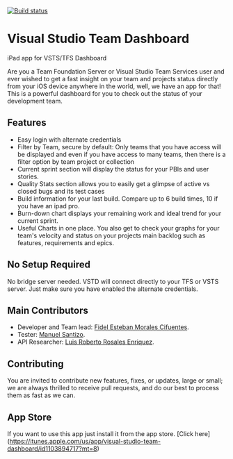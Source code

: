 [![Build status](https://build.appcenter.ms/v0.1/apps/7cf56913-699e-475c-9ecd-d25721b41bde/branches/ReleaseV1.0.20/badge)](https://appcenter.ms)

# Visual Studio Team Dashboard
iPad app for VSTS/TFS Dashboard


Are you a Team Foundation Server or Visual Studio Team Services user and ever wished to get a fast insight on your team and projects status directly from your iOS device anywhere in the world, well, we have an app for that! This is a powerful dashboard for you to check out the status of your development team. 


## Features ##
- Easy login with alternate credentials
- Filter by Team, secure by default: Only teams that you have access will be displayed and even if you have access to many teams, then there is a filter option by team project or collection
- Current sprint section will display the status for your PBIs and user stories.
- Quality Stats section allows you to easily get a glimpse of active vs closed bugs and its test cases
- Build information for your last build. Compare up to 6 build times, 10 if you have an ipad pro.
- Burn-down chart displays your remaining work and ideal trend for your current sprint.
- Useful Charts in one place. You also get to check your graphs for your team's velocity and status on your projects main backlog such as features, requirements and epics.


## No Setup Required ##
No bridge server needed. VSTD will connect directly to your TFS or VSTS server. Just make sure you have enabled the alternate credentials.


## Main Contributors  ##
- Developer and Team lead: <a href='https://github.com/fidmor89'>Fidel Esteban Morales Cifuentes</a>.
- Tester: <a href='https://github.com/Manu1217'>Manuel Santizo</a>.
- API Researcher: <a href='https://github.com/chirislash'>Luis Roberto Rosales Enriquez</a>.

## Contributing ##
You are invited to contribute new features, fixes, or updates, large or small; we are always thrilled to receive pull requests, and do our best to process them as fast as we can.

## App Store ##
If you want to use this app just install it from the app store. [Click here] (https://itunes.apple.com/us/app/visual-studio-team-dashboard/id1103894717?mt=8)
